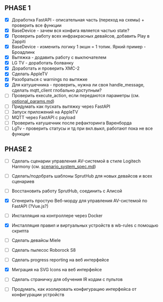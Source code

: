 ## PHASE 1
- [x] Доработка FastAPI - описательная часть (переход на схемы) + проверить все функции
- [x] BaseDevice - зачем вся конфига является частью state?
- [x] Проверить работу всех инфракрасных девайсов, добавить Play в Zappiti
- [x] BaseDevice - изменить логику 1 экшн = 1 топик. Яркий пример - Броадлинк
- [x] Вытяжка - додавить работу с выключателем
- [x] LG TV - доработать болванку
- [x] Доработать и проверить XMC-2
- [x] Сделать AppleTV
- [x] Разобраться с warnings по вытяжке
- [x] Для катушечника - проверить, нужна ли своя handle_message, сделать mqtt_client глобально доступным?
- [ ] Проверить execute_action, если передаются параметры (см. [optional_params.md](optional_params.md))
- [ ] Придумать как пускать вытяжку через FastAPI
- [ ] Запуск приложений на AppleTV
- [ ] MQTT через FastAPI с payload
- [ ] Проверить катушечник после рефакторинга Варенборда
- [ ] LgTv - проверить статусы и тд при вкл.выкл, работают пока не все функции

## PHASE 2
- [ ] Сделать сценарии управления AV-системой в стиле Logitech Harmony (см. [scenario_system_spec.md](scenario_system_spec.md))
- [ ] Сделать/подобрать шаблоны SprutHub для новых девайсов и всех сценариев
- [ ] Восстановить работу SprutHub, соединить с Алисой
- [x] Сгенерить простую Веб-морду для управления AV-системой по FastAPI (?Vue.js?)
- [ ] Инсталляция на контроллере через Docker
- [x] Инсталляция правил и виртуальных устройств в wb-rules с помощью скрипта
- [ ] Сделать девайсы Miele
- [ ] Сделать пылесос Roborock S8
- [ ] Сделать progress reporting на веб интерфейсе
- [x] Миграция на SVG Icons на веб интерфейсе
- [ ] Сделать страничку для обучения IR кодам с пультов
- [ ] Продумать, как изолировать конфигурацию интерфейса от конфигурации устройств

